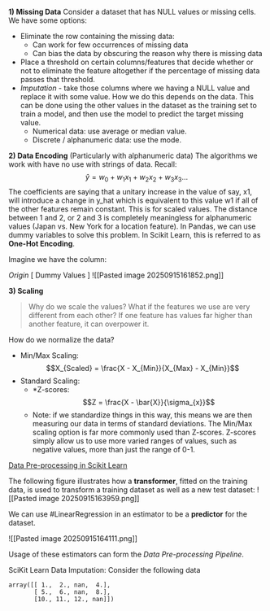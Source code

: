 **1) Missing Data**
Consider a dataset that has NULL values or missing cells. We have some options:
- Eliminate the row containing the missing data:
	- Can work for few occurrences of missing data
	- Can bias the data by obscuring the reason why there is missing data
- Place a threshold on certain columns/features that decide whether or not to eliminate the feature altogether if the percentage of missing data passes that threshold. 
- *Imputation* - take those columns where we having a NULL value and replace it with some value. How we do this depends on the data. This can be done using the other values in the dataset as the training set to train a model, and then use the model to predict the target missing value.
	- Numerical data: use average or median value. 
	- Discrete / alphanumeric data: use the mode.

**2) Data Encoding** (Particularly with alphanumeric data)
The algorithms we work with have no use with strings of data. 
Recall:$$\hat{y} = w_{0} + w_{1}x_{1} + w_{2}x_{2} + w_{3}x_{3} \dots$$
The coefficients are saying that a unitary increase in the value of say, x1, will introduce a change in y_hat which is equivalent to this value w1 if all of the other features remain constant. This is for scaled values. The distance between 1 and 2, or 2 and 3 is completely meaningless for alphanumeric values (Japan vs. New York for a location feature).
In Pandas, we can use dummy variables to solve this problem. In Scikit Learn, this is referred to as **One-Hot Encoding**.

Imagine we have the column:

*Origin*                            [        Dummy Values        ]
![[Pasted image 20250915161852.png]]

**3) Scaling**

> Why do we scale the values? What if the features we use are very different from each other? If one feature has values far higher than another feature, it can overpower it. 

How do we normalize the data?
- Min/Max Scaling:
$$X_{Scaled} = \frac{X - X_{Min}}{X_{Max} - X_{Min}}$$
- Standard Scaling:
	- *Z-scores: $$Z = \frac{X - \bar{X}}{\sigma_{x}}$$
	- Note: if we standardize things in this way, this means we are then measuring our data in terms of standard deviations. 
The Min/Max scaling option is far more commonly used than Z-scores. Z-scores simply allow us to use more varied ranges of values, such as negative values, more than just the range of 0-1.

[Data Pre-processing in Scikit Learn](https://gist.github.com/eitellauria/8f7e053bbe00cd1aaf6f5db6748e97b5)

The following figure illustrates how a **transformer**, fitted on the training data, is used to transform a training dataset as well as a new test dataset:
![[Pasted image 20250915163959.png]]

We can use #LinearRegression in an estimator to be a **predictor** for the dataset. 

![[Pasted image 20250915164111.png]]

Usage of these estimators can form the *Data Pre-processing Pipeline*.

SciKit Learn Data Imputation:
Consider the following data
```
array([[ 1.,  2., nan,  4.],
       [ 5.,  6., nan,  8.],
       [10., 11., 12., nan]])
```
